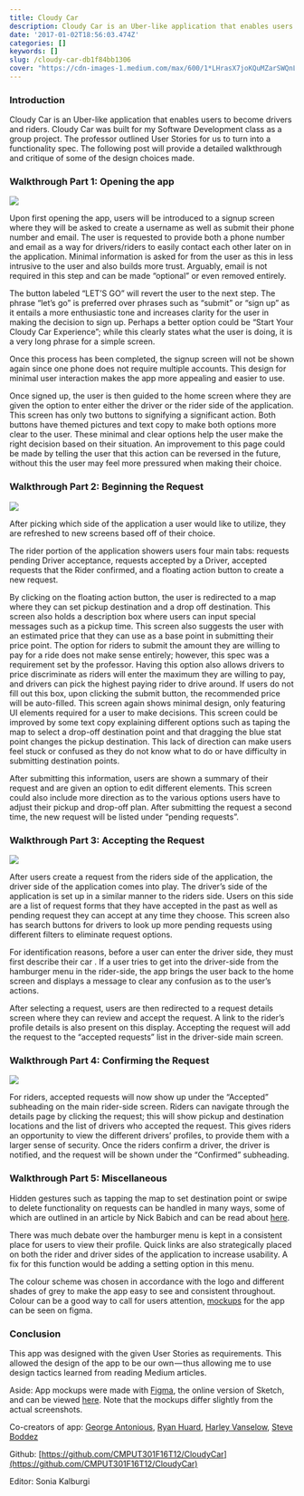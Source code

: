 ```yaml
---
title: Cloudy Car
description: Cloudy Car is an Uber-like application that enables users to become drivers and riders. Cloudy Car was built for my Software Development class as a group project. The professor outlined User Stories for us to turn into a functionality spec. The following post will provide a detailed walkthrough and critique of some of the design choices made.
date: '2017-01-02T18:56:03.474Z'
categories: []
keywords: []
slug: /cloudy-car-db1f84bb1306
cover: "https://cdn-images-1.medium.com/max/600/1*LHrasX7joKQuMZarSWQnLg.png"
---
```


### Introduction

Cloudy Car is an Uber-like application that enables users to become drivers and riders. Cloudy Car was built for my Software Development class as a group project. The professor outlined User Stories for us to turn into a functionality spec. The following post will provide a detailed walkthrough and critique of some of the design choices made.

### Walkthrough Part 1: Opening the app

![](https://cdn-images-1.medium.com/max/600/1*LHrasX7joKQuMZarSWQnLg.png)

Upon first opening the app, users will be introduced to a signup screen where they will be asked to create a username as well as submit their phone number and email. The user is requested to provide both a phone number and email as a way for drivers/riders to easily contact each other later on in the application. Minimal information is asked for from the user as this in less intrusive to the user and also builds more trust. Arguably, email is not required in this step and can be made “optional” or even removed entirely.

The button labeled “LET’S GO” will revert the user to the next step. The phrase “let’s go” is preferred over phrases such as “submit” or “sign up” as it entails a more enthusiastic tone and increases clarity for the user in making the decision to sign up. Perhaps a better option could be “Start Your Cloudy Car Experience”; while this clearly states what the user is doing, it is a very long phrase for a simple screen.

Once this process has been completed, the signup screen will not be shown again since one phone does not require multiple accounts. This design for minimal user interaction makes the app more appealing and easier to use.

Once signed up, the user is then guided to the home screen where they are given the option to enter either the driver or the rider side of the application. This screen has only two buttons to signifying a significant action. Both buttons have themed pictures and text copy to make both options more clear to the user. These minimal and clear options help the user make the right decision based on their situation. An improvement to this page could be made by telling the user that this action can be reversed in the future, without this the user may feel more pressured when making their choice.

### Walkthrough Part 2: Beginning the Request

![](https://cdn-images-1.medium.com/max/600/1*d1xWFbYTpc29sTQzfQ8xAg.png)

After picking which side of the application a user would like to utilize, they are refreshed to new screens based off of their choice.

The rider portion of the application showers users four main tabs: requests pending Driver acceptance, requests accepted by a Driver, accepted requests that the Rider confirmed, and a floating action button to create a new request.

By clicking on the floating action button, the user is redirected to a map where they can set pickup destination and a drop off destination. This screen also holds a description box where users can input special messages such as a pickup time. This screen also suggests the user with an estimated price that they can use as a base point in submitting their price point. The option for riders to submit the amount they are willing to pay for a ride does not make sense entirely; however, this spec was a requirement set by the professor. Having this option also allows drivers to price discriminate as riders will enter the maximum they are willing to pay, and drivers can pick the highest paying rider to drive around. If users do not fill out this box, upon clicking the submit button, the recommended price will be auto-filled. This screen again shows minimal design, only featuring UI elements required for a user to make decisions. This screen could be improved by some text copy explaining different options such as taping the map to select a drop-off destination point and that dragging the blue stat point changes the pickup destination. This lack of direction can make users feel stuck or confused as they do not know what to do or have difficulty in submitting destination points.

After submitting this information, users are shown a summary of their request and are given an option to edit different elements. This screen could also include more direction as to the various options users have to adjust their pickup and drop-off plan. After submitting the request a second time, the new request will be listed under “pending requests”.

### Walkthrough Part 3: Accepting the Request

![](https://cdn-images-1.medium.com/max/600/1*pI30aDBG34yHufTGJRXbWg.png)

After users create a request from the riders side of the application, the driver side of the application comes into play. The driver’s side of the application is set up in a similar manner to the riders side. Users on this side are a list of request forms that they have accepted in the past as well as pending request they can accept at any time they choose. This screen also has search buttons for drivers to look up more pending requests using different filters to eliminate request options.

For identification reasons, before a user can enter the driver side, they must first describe their car . If a user tries to get into the driver-side from the hamburger menu in the rider-side, the app brings the user back to the home screen and displays a message to clear any confusion as to the user’s actions.

After selecting a request, users are then redirected to a request details screen where they can review and accept the request. A link to the rider’s profile details is also present on this display. Accepting the request will add the request to the “accepted requests” list in the driver-side main screen.

### Walkthrough Part 4: Confirming the Request

![](https://cdn-images-1.medium.com/max/600/1*JW4x3SMi8rWek6PfjPKcrw.png)

For riders, accepted requests will now show up under the “Accepted” subheading on the main rider-side screen. Riders can navigate through the details page by clicking the request; this will show pickup and destination locations and the list of drivers who accepted the request. This gives riders an opportunity to view the different drivers’ profiles, to provide them with a larger sense of security. Once the riders confirm a driver, the driver is notified, and the request will be shown under the “Confirmed” subheading.

### Walkthrough Part 5: Miscellaneous

Hidden gestures such as tapping the map to set destination point or swipe to delete functionality on requests can be handled in many ways, some of which are outlined in an article by Nick Babich and can be read about [here](https://uxplanet.org/how-to-communicate-hidden-gestures-in-mobile-app-e55397f4006b#.3mh7g8bka).

There was much debate over the hamburger menu is kept in a consistent place for users to view their profile. Quick links are also strategically placed on both the rider and driver sides of the application to increase usability. A fix for this function would be adding a setting option in this menu.

The colour scheme was chosen in accordance with the logo and different shades of grey to make the app easy to see and consistent throughout. Colour can be a good way to call for users attention, [mockups](https://www.figma.com/file/CMWDB91uJl7BNB8G1JTUaw6r/Cloudy-Car) for the app can be seen on figma.

### Conclusion

This app was designed with the given User Stories as requirements. This allowed the design of the app to be our own — thus allowing me to use design tactics learned from reading Medium articles.

Aside: App mockups were made with [Figma](https://medium.com/@mengto/figma-vs-sketch-c01e5e74eddd#.v7j33vcdl), the online version of Sketch, and can be viewed [here](https://www.figma.com/file/CMWDB91uJl7BNB8G1JTUaw6r/Cloudy-Car). Note that the mockups differ slightly from the actual screenshots.

Co-creators of app: [George Antonious](https://github.com/gantonious), [Ryan Huard](https://github.com/Loonman), [Harley Vanselow](https://github.com/HarleyVanselow), [Steve Boddez](https://github.com/snackthyme)

Github: [https://github.com/CMPUT301F16T12/CloudyCar](https://github.com/CMPUT301F16T12/CloudyCar)

Editor: Sonia Kalburgi